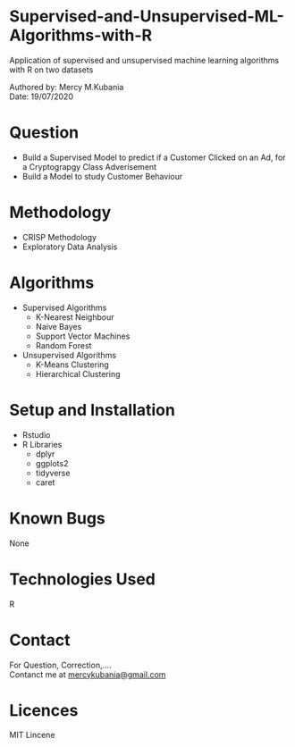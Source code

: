 # Supervised-and-Unsupervised-ML-Algorithms-with-R
Application of supervised and unsupervised machine learning algorithms with R on two datasets

Authored by: Mercy M.Kubania  <br/>
Date: 19/07/2020

# Question  <br/>
  - Build a Supervised Model to predict if a Customer Clicked on an Ad, for a Cryptograpgy Class Adverisement  <br/>
  - Build a Model to study Customer Behaviour

# Methodology
- CRISP Methodology  <br />
- Exploratory Data Analysis

# Algorithms <br/>
- Supervised Algorithms
    - K-Nearest Neighbour <br/>
    - Naive Bayes <br />
    - Support Vector Machines <br />
    - Random Forest 
 - Unsupervised Algorithms
    - K-Means Clustering
    - Hierarchical Clustering
  
# Setup and Installation
- Rstudio
- R Libraries
   - dplyr
   - ggplots2
   - tidyverse
   - caret
 
 # Known Bugs
 None
 
 # Technologies Used
 R
 
 # Contact
 For Question, Correction,....  <br />
 Contanct me at mercykubania@gmail.com
 
 # Licences
 MIT Lincene
